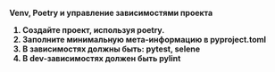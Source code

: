 <strong>Venv, Poetry и управление зависимостями проекта<strong>


1. Создайте проект, используя poetry. 
2. Заполните минимальную мета-информацию в pyproject.toml
3. В зависимостях должны быть: pytest, selene
4. В dev-зависимостях должен быть pylint
